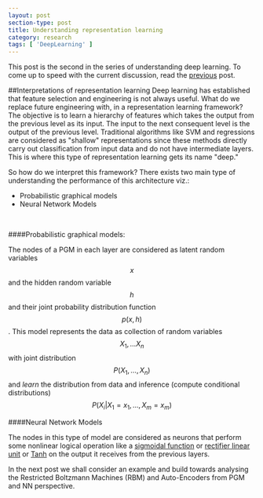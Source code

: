 ```yaml
---
layout: post
section-type: post
title: Understanding representation learning
category: research
tags: [ 'DeepLearning' ]
---
```

This post is the second in the series of understanding deep learning. To come up to speed with the current discussion, read the [previous](http://forkmsrini/research/2015/05/02/deepLearning101.html) post.

##Interpretations of representation learning
Deep learning has established that feature selection and engineering is not always useful. What do we replace future engineering with, in a representation learning framework? The objective is to learn a hierarchy of features which takes the output from the previous level as its input. The input to the next consequent level is the output of the previous level. Traditional algorithms like SVM and regressions are considered as "shallow" representations since these methods directly carry out classification from input data and do not have intermediate layers. This is where this type of representation learning gets its name "deep."

So how do we interpret this framework? There exists two main type of understanding the performance of this architecture viz.:
<ul>
	<li>Probabilistic graphical models</li>
	<li>Neural Network Models</li>
</ul>
<br/>

####Probabilistic graphical models:

The nodes of a PGM in each layer are considered as latent random variables <span>$$x$$</span> and the hidden random variable <span>$$h$$</span> and their joint probability distribution function <span>$$p(x,h)$$</span>. This model represents the data as collection of random
variables <span>$$X_1, … X_n$$</span> with joint distribution <span>$$P(X_1,…,X_n)$$</span> and *learn* the distribution from data and inference (compute conditional
distributions) <span>$$P(X_i | X_1 = x_1, …, X_m = x_m)$$</span>

####Neural Network Models

The nodes in this type of model are considered as neurons that perform some nonlinear logical operation like a [sigmoidal function](https://en.wikipedia.org/wiki/Sigmoid_function) or [rectifier linear unit](https://en.wikipedia.org/wiki/Rectifier_(neural_networks)) or [Tanh](https://en.wikipedia.org/wiki/Hyperbolic_function) on the output it receives from the previous layers.

In the next post we shall consider an example and build towards analysing the Restricted Boltzmann Machines (RBM) and Auto-Encoders from PGM and NN perspective.

 
